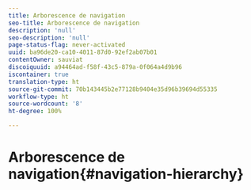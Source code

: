 ```yaml
---
title: Arborescence de navigation
seo-title: Arborescence de navigation
description: 'null'
seo-description: 'null'
page-status-flag: never-activated
uuid: ba96de20-ca10-4011-87d0-92ef2ab07b01
contentOwner: sauviat
discoiquuid: a94464ad-f58f-43c5-879a-0f064a4d9b96
iscontainer: true
translation-type: ht
source-git-commit: 70b143445b2e77128b9404e35d96b39694d55335
workflow-type: ht
source-wordcount: '8'
ht-degree: 100%

---
```



# Arborescence de navigation{#navigation-hierarchy}

